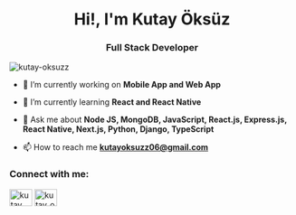 <h1 align="center">Hi!, I'm Kutay Öksüz</h1>
<h3 align="center">Full Stack Developer</h3>

<p align="left"> <img src="https://komarev.com/ghpvc/?username=kutay-oksuzz&label=Profile%20views&color=0e75b6&style=flat" alt="kutay-oksuzz" /> </p>

- 🔭 I’m currently working on **Mobile App and Web App**

- 🌱 I’m currently learning **React and React Native**

- 💬 Ask me about **Node JS, MongoDB, JavaScript, React.js, Express.js, React Native, Next.js, Python, Django, TypeScript**

- 📫 How to reach me **kutayoksuzz06@gmail.com**

<h3 align="left">Connect with me:</h3>
<p align="left">
<a href="https://www.linkedin.com/in/kutay-%C3%B6ks%C3%BCz-7a7ba5245/" target="blank"><img align="center" src="https://raw.githubusercontent.com/rahuldkjain/github-profile-readme-generator/master/src/images/icons/Social/linked-in-alt.svg" alt="kutay öksüz" height="30" width="40" /></a>
<a href="https://instagram.com/kutay_oksuzz" target="blank"><img align="center" src="https://raw.githubusercontent.com/rahuldkjain/github-profile-readme-generator/master/src/images/icons/Social/instagram.svg" alt="kutay_oksuzz" height="30" width="40" /></a>
</p>

